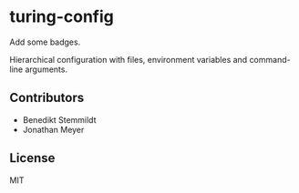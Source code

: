 # turing-config

Add some badges.

Hierarchical configuration with files, environment variables and command-line arguments.

## Contributors

- Benedikt Stemmildt
- Jonathan Meyer

## License

MIT
